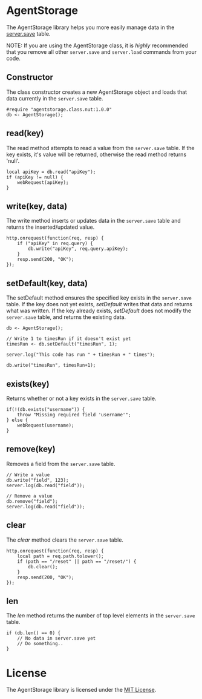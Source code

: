 # AgentStorage
The AgentStorage library helps you more easily manage data in the [server.save](https://electricimp.com/docs/api/server/save/) table.

NOTE: If you are using the AgentStorage class, it is *highly* recommended that you remove all other `server.save` and `server.load` commands from your code.

## Constructor

The class constructor creates a new AgentStorage object and loads that data currently in the `server.save` table.

```squirrel
#require "agentstorage.class.nut:1.0.0"
db <- AgentStorage();
```

## read(key)
The read method attempts to read a value from the `server.save` table. If the key exists, it's value will be returned, otherwise the read method returns 'null'.

```squirrel
local apiKey = db.read("apiKey");
if (apiKey != null) {
    webRequest(apiKey);
}
```

## write(key, data)
The write method inserts or updates data in the `server.save` table and returns the inserted/updated value.

```squirrel
http.onrequest(function(req, resp) {
    if ("apiKey" in req.query) {
        db.write("apiKey", req.query.apiKey);
    }
    resp.send(200, "OK");
});
```

## setDefault(key, data)
The setDefault method ensures the specified key exists in the `server.save` table. If the key does not yet exists, *setDefault* writes that data and returns what was written. If the key already exists, *setDefault* does not modify the `server.save` table, and returns the existing data.

```squirrel
db <- AgentStorage();

// Write 1 to timesRun if it doesn't exist yet
timesRun <- db.setDefault("timesRun", 1);

server.log("This code has run " + timesRun + " times");

db.write("timesRun", timesRun+1);
```

## exists(key)
Returns whether or not a key exists in the `server.save` table.

```squirrel
if(!(db.exists("username")) {
    throw "Missing required field 'username'";
} else {
    webRequest(username);
}
```

## remove(key)
Removes a field from the `server.save` table.

```squirrel
// Write a value
db.write("field", 123);
server.log(db.read("field"));

// Remove a value
db.remove("field");
server.log(db.read("field"));
```

## clear
The *clear* method clears the `server.save` table.

```squirrel
http.onrequest(function(req, resp) {
    local path = req.path.tolower();
    if (path == "/reset" || path == "/reset/") {
        db.clear();
    }
    resp.send(200, "OK");
});
```

## len
The *len* method returns the number of top level elements in the `server.save` table.

```squirrel
if (db.len() == 0) {
    // No data in server.save yet
    // Do something..
}
```

# License
The AgentStorage library is licensed under the [MIT License](./LICENSE).
